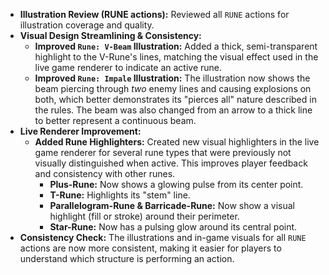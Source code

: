 - **Illustration Review (RUNE actions):** Reviewed all `RUNE` actions for illustration coverage and quality.
- **Visual Design Streamlining & Consistency:**
    - **Improved `Rune: V-Beam` Illustration:** Added a thick, semi-transparent highlight to the V-Rune's lines, matching the visual effect used in the live game renderer to indicate an active rune.
    - **Improved `Rune: Impale` Illustration:** The illustration now shows the beam piercing through *two* enemy lines and causing explosions on both, which better demonstrates its "pierces all" nature described in the rules. The beam was also changed from an arrow to a thick line to better represent a continuous beam.
- **Live Renderer Improvement:**
    - **Added Rune Highlighters:** Created new visual highlighters in the live game renderer for several rune types that were previously not visually distinguished when active. This improves player feedback and consistency with other runes.
        - **Plus-Rune:** Now shows a glowing pulse from its center point.
        - **T-Rune:** Highlights its "stem" line.
        - **Parallelogram-Rune & Barricade-Rune:** Now show a visual highlight (fill or stroke) around their perimeter.
        - **Star-Rune:** Now has a pulsing glow around its central point.
- **Consistency Check:** The illustrations and in-game visuals for all `RUNE` actions are now more consistent, making it easier for players to understand which structure is performing an action.
